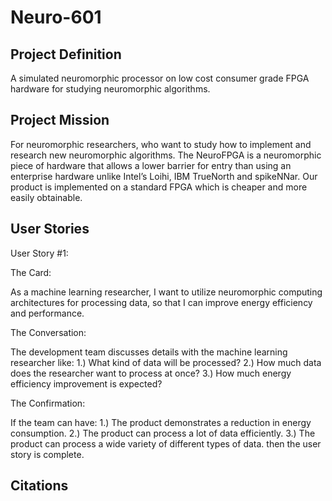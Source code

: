 # Neuro-601

## Project Definition
A simulated neuromorphic processor on low cost consumer grade FPGA hardware for studying neuromorphic algorithms.

## Project Mission
For neuromorphic researchers, who want to study how to implement and research new neuromorphic algorithms.  The NeuroFPGA is a neuromorphic piece of hardware that allows a lower barrier for entry than using an enterprise hardware unlike Intel’s Loihi, IBM TrueNorth and spikeNNar. Our product is implemented on a standard FPGA which is cheaper and more easily obtainable.

## User Stories
User Story #1:

The Card:
  
  As a machine learning researcher, I want to utilize neuromorphic computing architectures for processing data, so that I can improve energy efficiency and performance.
  
The Conversation:
  
  The development team discusses details with the machine learning researcher like:
    1.) What kind of data will be processed?
    2.) How much data does the researcher want to process at once?
    3.) How much energy efficiency improvement is expected?

The Confirmation:
  
  If the team can have:
    1.) The product demonstrates a reduction in energy consumption.
    2.) The product can process a lot of data efficiently.
    3.) The product can process a wide variety of different types of data.
  then the user story is complete.
  
## Citations

